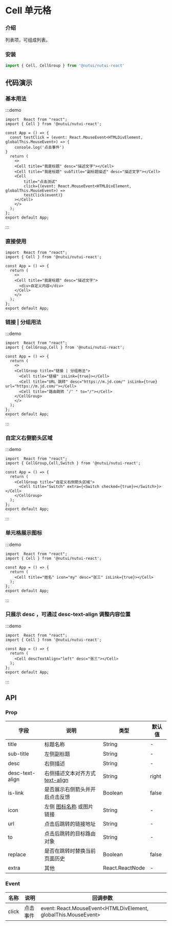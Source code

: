 # Cell 单元格

### 介绍

列表项，可组成列表。

### 安装


```javascript
import { Cell, CellGroup } from '@nutui/nutui-react'
```

## 代码演示

### 基本用法

:::demo
```tsx
import  React from "react";
import { Cell } from '@nutui/nutui-react';

const App = () => {
  const testClick = (event: React.MouseEvent<HTMLDivElement, globalThis.MouseEvent>) => {
    console.log('点击事件')
}
  return (
    <>
    <Cell title="我是标题" desc="描述文字"></Cell>
    <Cell title="我是标题" subTitle="副标题描述" desc="描述文字"></Cell>
    <Cell
        title="点击测试"
        click={(event: React.MouseEvent<HTMLDivElement, globalThis.MouseEvent>) =>
        testClick(event)}
    ></Cell>
    </>
  );
};
export default App;
```
:::
### 直接使用

```tsx
import  React from "react";
import { Cell } from '@nutui/nutui-react';

const App = () => {
  return (
    <>
    <Cell title="我是标题" desc="描述文字">
      <div>自定义内容</div>
    </Cell>
    </>
  );
};
export default App;
```

### 链接 | 分组用法

:::demo
```tsx
import  React from "react";
import { CellGroup,Cell } from '@nutui/nutui-react';

const App = () => {
  return (
    <>
    <CellGroup title="链接 | 分组用法">
      <Cell title="链接" isLink={true}></Cell>
      <Cell title="URL 跳转" desc="https://m.jd.com/" isLink={true} url="https://m.jd.com/"></Cell>
      <Cell title="路由跳转 ’/‘ " to="/"></Cell>
    </CellGroup>
    </>
  );
};
export default App;
```
:::

### 自定义右侧箭头区域

:::demo
```tsx
import  React from "react";
import { CellGroup,Cell,Switch } from '@nutui/nutui-react';

const App = () => {
  return (
    <CellGroup title="自定义右侧箭头区域">
      <Cell title="Switch" extra={<Switch checked={true}></Switch>}></Cell>
    </CellGroup>
  );
};
export default App;
```
:::
### 单元格展示图标

:::demo
```tsx
import  React from "react";
import { Cell } from '@nutui/nutui-react';

const App = () => {
  return (
    <Cell title="姓名" icon="my" desc="张三" isLink={true}></Cell>
  );
};
export default App;
```
:::
### 只展示 desc ，可通过 desc-text-align 调整内容位置

:::demo
```tsx
import  React from "react";
import { Cell } from '@nutui/nutui-react';

const App = () => {
  return (
    <Cell descTextAlign="left" desc="张三"></Cell>
  );
};
export default App;

```
:::
## API

### Prop

| 字段            | 说明                                                                                         | 类型            | 默认值 |
| --------------- | -------------------------------------------------------------------------------------------- | --------------- | ------ |
| title           | 标题名称                                                                                     | String          | -      |
| sub-title       | 左侧副标题                                                                                   | String          | -      |
| desc            | 右侧描述                                                                                     | String          | -      |
| desc-text-align | 右侧描述文本对齐方式 [text-align](https://www.w3school.com.cn/cssref/pr_text_text-align.asp) | String          | right  |
| is-link         | 是否展示右侧箭头并开启点击反馈                                                               | Boolean         | false  |
| icon            | 左侧 [图标名称](#/icon) 或图片链接                                                           | String          | -      |
| url             | 点击后跳转的链接地址                                                                         | String          | -      |
| to              | 点击后跳转的目标路由对象                                                                     | String          | -      |
| replace         | 是否在跳转时替换当前页面历史                                                                 | Boolean         | false  |
| extra           | 其他                                                                                         | React.ReactNode | -      |

### Event

| 名称  | 说明     | 回调参数                                                       |
| ----- | -------- | -------------------------------------------------------------- |
| click | 点击事件 | event: React.MouseEvent<HTMLDivElement, globalThis.MouseEvent> |
